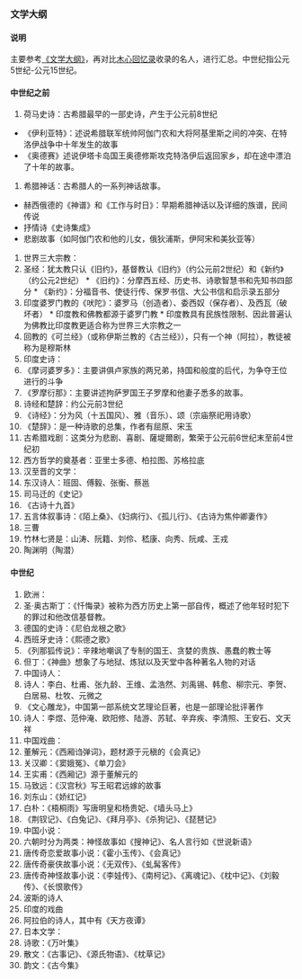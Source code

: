 ### 文学大纲

#### 说明
主要参考[《文学大纲》](https://book.douban.com/subject/1017014/)，再对比[木心回忆录](2.md)收录的名人，进行汇总。中世纪指公元5世纪-公元15世纪。

#### 中世纪之前
1. 荷马史诗：古希腊最早的一部史诗，产生于公元前8世纪
  * 《伊利亚特》：述说希腊联军统帅阿伽门农和大将阿基里斯之间的冲突、在特洛伊战争中十年发生的故事
  * 《奥德赛》述说伊塔卡岛国王奥德修斯攻克特洛伊后返回家乡，却在途中漂泊了十年的故事。
1. 希腊神话：古希腊人的一系列神话故事。
  * 赫西俄德的《神谱》和《工作与时日》：早期希腊神话以及详细的族谱，民间传说
  * 抒情诗《史诗集成》
  * 悲剧故事（如阿伽门农和他的儿女，俄狄浦斯，伊阿宋和美狄亚等）
1. 世界三大宗教：
  1. 圣经：犹太教只认《旧约》，基督教认《旧约》（约公元前2世纪）和《新约》（约公元2世纪）
    * 《旧约》：分摩西五经、历史书、诗歌智慧书和先知书四部分
    * 《新约》：分福音书、使徒行传、保罗书信、大公书信和启示录五部分
  1. 印度婆罗门教的《吠陀》：婆罗马（创造者）、委西奴（保存者）、及西瓦（破坏者）
    * 印度教和佛教都源于婆罗门教
    * 印度教具有民族性限制、因此普遍认为佛教比印度教更适合称为世界三大宗教之一
  1. 回教的《可兰经》（或称伊斯兰教的《古兰经》），只有一个神（阿拉），教徒被称为是穆斯林
1. 印度史诗：
  1. 《摩诃婆罗多》：主要讲俱卢家族的两兄弟，持国和般度的后代，为争夺王位进行的斗争
  1. 《罗摩衍那》：主要讲述拘萨罗国王子罗摩和他妻子悉多的故事。
1. 诗经和楚辞：约公元前3世纪
  1. 《诗经》：分为风（十五国风）、雅（音乐）、颂（宗庙祭祀用诗歌）
  1. 《楚辞》：是一种诗歌的总集，作者有屈原、宋玉
1. 古希腊戏剧：这类分为悲剧、喜剧、薩堤爾剧，繁荣于公元前6世纪末至前4世纪初
1. 西方哲学的奠基者：亚里士多德、柏拉图、苏格拉底
1. 汉至晋的文学：
  1. 东汉诗人：班固、傅毅、张衡、蔡邕
  1. 司马迁的《史记》
  1. 《古诗十九首》
  1. 五言体叙事诗：《陌上桑》、《妇病行》、《孤儿行》、《古诗为焦仲卿妻作》
  1. 三曹
  1. 竹林七贤是：山涛、阮籍、刘伶、嵇康、向秀、阮咸、王戎
  1. 陶渊明（陶潜）

#### 中世纪
1. 欧洲：
  1. 圣·奥古斯丁：《忏悔录》被称为西方历史上第一部自传，概述了他年轻时犯下的罪过和他改信基督教。
  1. 德国的史诗：《尼伯龙根之歌》
  1. 西班牙史诗：《熙德之歌》
  1. 《列那狐传说》：辛辣地嘲讽了专制的国王、贪婪的贵族、愚蠢的教士等
  1. 但丁：《神曲》想象了与地狱、炼狱以及天堂中各种著名人物的对话
1. 中国诗人：
  1. 诗人：李白、杜甫、张九龄、王维、孟浩然、刘禹锡、韩愈、柳宗元、李贺、白居易、杜牧、元微之
  1. 《文心雕龙》，中国第一部系统文艺理论巨著，也是一部理论批评著作
  1. 诗人：李煜、范仲淹、欧阳修、陆游、苏轼、辛弃疾、李清照、王安石、文天祥
1. 中国戏曲：
  1. 董解元：《西厢诌弹词》，题材源于元稹的《会真记》  
  1. 关汉卿：《窦娥冤》、《单刀会》
  1. 王实甫：《西厢记》源于董解元的
  1. 马致远：《汉宫秋》写王昭君远嫁的故事
  1. 刘东山：《娇红记》
  1. 白朴：《梧桐雨》写唐明皇和杨贵妃、《墙头马上》
  1. 《荆钗记》、《白兔记》、《拜月亭》、《杀狗记》、《琵琶记》
1. 中国小说：
  1. 六朝时分为两类：神怪故事如《搜神记》、名人言行如《世说新语》
  1. 唐传奇恋爱故事小说：《霍小玉传》、《会真记》
  1. 唐传奇豪侠故事小说：《无双传》、《虬髯客传》
  1. 唐传奇神怪故事小说：《李娃传》、《南柯记》、《离魂记》、《枕中记》、《刘毅传》、《长恨歌传》
1. 波斯的诗人
1. 印度的戏曲
1. 阿拉伯的诗人，其中有《天方夜谭》
1. 日本文学：
  1. 诗歌：《万叶集》
  1. 散文：《古事记》、《源氏物语》、《枕草记》
  1. 韵文：《古今集》
